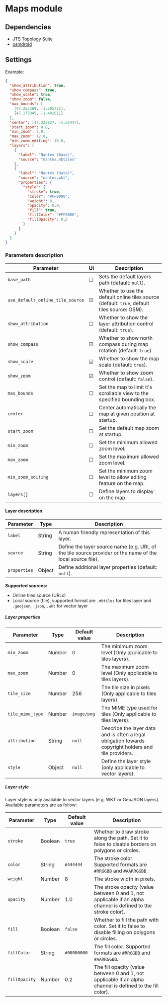 # Maps module

## Dependencies

- [JTS Topology Suite](https://github.com/locationtech/jts)
- [osmdroid](https://github.com/osmdroid/osmdroid)

## Settings

Example:

```json
{
  "show_attribution": true,
  "show_compass": true,
  "show_scale": true,
  "show_zoom": false,
  "max_bounds": [
    [47.253369, -1.605721],
    [47.173845, -1.482811]
  ],
  "center": [47.225827, -1.55447],
  "start_zoom": 8.0,
  "min_zoom": 7.0,
  "max_zoom": 12.0,
  "min_zoom_editing": 10.0,
  "layers": [
    {
      "label": "Nantes (Base)",
      "source": "nantes.mbtiles"
    },
    {
      "label": "Nantes (Data)",
      "source": "nantes.wkt",
      "properties": {
        "style": {
          "stroke": true,
          "color": "#FF0000",
          "weight": 8,
          "opacity": 0.9,
          "fill": true,
          "fillColor": "#FF8000",
          "fillOpacity": 0.2
        }
      }
    }
  ]
}
```

### Parameters description

| Parameter                        | UI      | Description                                                                                  |
| -------------------------------- | ------- | -------------------------------------------------------------------------------------------- |
| `base_path`                      | &#9744; | Sets the default layers path (default: `null`).                                              |
| `use_default_online_tile_source` | &#9745; | Whether to use the default online tiles source (default: `true`, default tiles source: OSM). |
| `show_attribution`               | &#9744; | Whether to show the layer attribution control (default: `true`).                             |
| `show_compass`                   | &#9745; | Whether to show north compass during map rotation (default: `true`).                         |
| `show_scale`                     | &#9745; | Whether to show the map scale (default: `true`).                                             |
| `show_zoom`                      | &#9745; | Whether to show zoom control (default: `false`).                                             |
| `max_bounds`                     | &#9744; | Set the map to limit it's scrollable view to the specified bounding box.                     |
| `center`                         | &#9744; | Center automatically the map at given position at startup.                                   |
| `start_zoom`                     | &#9744; | Set the default map zoom at startup.                                                         |
| `min_zoom`                       | &#9744; | Set the minimum allowed zoom level.                                                          |
| `max_zoom`                       | &#9744; | Set the maximum allowed zoom level.                                                          |
| `min_zoom_editing`               | &#9744; | Set the minimum zoom level to allow editing feature on the map.                              |
| `layers[]`                       | &#9744; | Define layers to display on the map.                                                         |

#### Layer description

| Parameter    | Type   | Description                                                                                               |
| ------------ | ------ | --------------------------------------------------------------------------------------------------------- |
| `label`      | String | A human friendly representation of this layer.                                                            |
| `source`     | String | Define the layer source name (e.g. URL of the tile source provider or the name of the local source file). |
| `properties` | Object | Define additional layer properties (default: `null`).                                                     |

**Supported sources:**

- Online tiles source (URLs)
- Local source (file), supported format are `.mbtiles` for tiles layer and `.geojson`, `.json`, `.wkt` for vector layer

##### Layer properties

| Parameter        | Type   | Default value | Description                                                                                           |
| ---------------- | ------ | ------------- | ----------------------------------------------------------------------------------------------------- |
| `min_zoom`       | Number | 0             | The minimum zoom level (Only applicable to tiles layers).                                             |
| `max_zoom`       | Number | 0             | The maximum zoom level (Only applicable to tiles layers).                                             |
| `tile_size`      | Number | 256           | The tile size in pixels (Only applicable to tiles layers).                                            |
| `tile_mime_type` | Number | `image/png`   | The MIME type used for tiles (Only applicable to tiles layers).                                       |
| `attribution`    | String | `null`        | Describe the layer data and is often a legal obligation towards copyright holders and tile providers. |
| `style`          | Object | `null`        | Define the layer style (only applicable to vector layers).                                            |

##### Layer style

Layer style is only available to vector layers (e.g. WKT or GeoJSON layers). Available parameters are as follow:

| Parameter     | Type    | Default value | Description                                                                                                    |
| ------------- | ------- | ------------- | -------------------------------------------------------------------------------------------------------------- |
| `stroke`      | Boolean | `true`        | Whether to draw stroke along the path. Set it to false to disable borders on polygons or circles.              |
| `color`       | String  | `#444444`     | The stroke color. Supported formats are `#RRGGBB` and `#AARRGGBB`.                                             |
| `weight`      | Number  | 8             | The stroke width in pixels.                                                                                    |
| `opacity`     | Number  | 1.0           | The stroke opacity (value between 0 and 1, not applicable if an alpha channel is defined to the stroke color). |
| `fill`        | Boolean | `false`       | Whether to fill the path with color. Set it to false to disable filling on polygons or circles.                |
| `fillColor`   | String  | `#00000000`   | The fill color. Supported formats are `#RRGGBB` and `#AARRGGBB`.                                               |
| `fillOpacity` | Number  | 0.2           | The fill opacity (value between 0 and 1, not applicable if an alpha channel is defined to the fill color).     |
